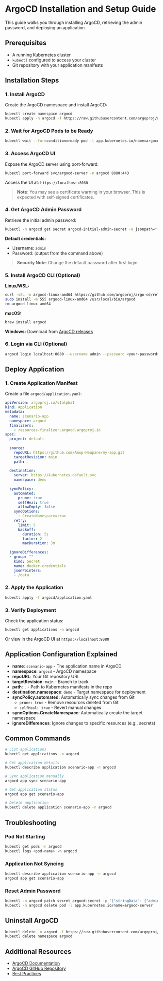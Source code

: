 # ArgoCD Installation and Setup Guide

This guide walks you through installing ArgoCD, retrieving the admin password, and deploying an application.

## Prerequisites

- A running Kubernetes cluster
- `kubectl` configured to access your cluster
- Git repository with your application manifests

## Installation Steps

### 1. Install ArgoCD

Create the ArgoCD namespace and install ArgoCD:

```bash
kubectl create namespace argocd
kubectl apply -n argocd -f https://raw.githubusercontent.com/argoproj/argo-cd/stable/manifests/install.yaml
```

### 2. Wait for ArgoCD Pods to be Ready

```bash
kubectl wait --for=condition=ready pod -l app.kubernetes.io/name=argocd-server -n argocd --timeout=300s
```

### 3. Access ArgoCD UI

Expose the ArgoCD server using port-forward:

```bash
kubectl port-forward svc/argocd-server -n argocd 8080:443
```

Access the UI at: `https://localhost:8080`

> **Note**: You may see a certificate warning in your browser. This is expected with self-signed certificates.

### 4. Get ArgoCD Admin Password

Retrieve the initial admin password:

```bash
kubectl -n argocd get secret argocd-initial-admin-secret -o jsonpath="{.data.password}" | base64 -d && echo
```

**Default credentials:**
- Username: `admin`
- Password: (output from the command above)

> **Security Note**: Change the default password after first login.

### 5. Install ArgoCD CLI (Optional)

**Linux/WSL:**
```bash
curl -sSL -o argocd-linux-amd64 https://github.com/argoproj/argo-cd/releases/latest/download/argocd-linux-amd64
sudo install -m 555 argocd-linux-amd64 /usr/local/bin/argocd
rm argocd-linux-amd64
```

**macOS:**
```bash
brew install argocd
```

**Windows:**
Download from [ArgoCD releases](https://github.com/argoproj/argo-cd/releases/latest)

### 6. Login via CLI (Optional)

```bash
argocd login localhost:8080 --username admin --password <your-password> --insecure
```

## Deploy Application

### 1. Create Application Manifest

Create a file `argocd/application.yaml`:

```yaml
apiVersion: argoproj.io/v1alpha1
kind: Application
metadata:
  name: scenario-app
  namespace: argocd
  finalizers:
    - resources-finalizer.argocd.argoproj.io
spec:
  project: default
  
  source:
    repoURL: https://github.com/Anup-Neupane/my-app.git
    targetRevision: main
    path: .
  
  destination:
    server: https://kubernetes.default.svc
    namespace: demo
  
  syncPolicy:
    automated:
      prune: true
      selfHeal: true
      allowEmpty: false
    syncOptions:
      - CreateNamespace=true
    retry:
      limit: 5
      backoff:
        duration: 5s
        factor: 2
        maxDuration: 3m
  
  ignoreDifferences:
  - group: ""
    kind: Secret
    name: docker-credentials
    jsonPointers:
    - /data
```

### 2. Apply the Application

```bash
kubectl apply -f argocd/application.yaml
```

### 3. Verify Deployment

Check the application status:

```bash
kubectl get applications -n argocd
```

Or view in the ArgoCD UI at `https://localhost:8080`

## Application Configuration Explained

- **name**: `scenario-app` - The application name in ArgoCD
- **namespace**: `argocd` - ArgoCD namespace
- **repoURL**: Your Git repository URL
- **targetRevision**: `main` - Branch to track
- **path**: `.` - Path to Kubernetes manifests in the repo
- **destination.namespace**: `demo` - Target namespace for deployment
- **syncPolicy.automated**: Automatically sync changes from Git
  - `prune: true` - Remove resources deleted from Git
  - `selfHeal: true` - Revert manual changes
- **syncOptions.CreateNamespace**: Automatically create the target namespace
- **ignoreDifferences**: Ignore changes to specific resources (e.g., secrets)

## Common Commands

```bash
# List applications
kubectl get applications -n argocd

# Get application details
kubectl describe application scenario-app -n argocd

# Sync application manually
argocd app sync scenario-app

# Get application status
argocd app get scenario-app

# Delete application
kubectl delete application scenario-app -n argocd
```

## Troubleshooting

### Pod Not Starting
```bash
kubectl get pods -n argocd
kubectl logs <pod-name> -n argocd
```

### Application Not Syncing
```bash
kubectl describe application scenario-app -n argocd
argocd app get scenario-app
```

### Reset Admin Password
```bash
kubectl -n argocd patch secret argocd-secret -p '{"stringData": {"admin.password": ""}}'
kubectl -n argocd delete pod -l app.kubernetes.io/name=argocd-server
```

## Uninstall ArgoCD

```bash
kubectl delete -n argocd -f https://raw.githubusercontent.com/argoproj/argo-cd/stable/manifests/install.yaml
kubectl delete namespace argocd
```

## Additional Resources

- [ArgoCD Documentation](https://argo-cd.readthedocs.io/)
- [ArgoCD GitHub Repository](https://github.com/argoproj/argo-cd)
- [Best Practices](https://argo-cd.readthedocs.io/en/stable/user-guide/best_practices/)
